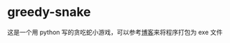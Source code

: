 # greedy-snake
这是一个用 python 写的贪吃蛇小游戏，可以参考[博客](https://blog.csdn.net/qq_41140138/article/details/100833814)来将程序打包为 exe 文件
